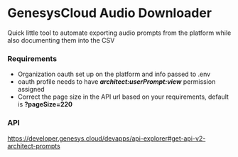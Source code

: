 # GenesysCloud Audio Downloader
Quick little tool to automate exporting audio prompts from the platform while also documenting them into the CSV

### Requirements
* Organization oauth set up on the platform and info passed to .env<br>
* oauth profile needs to have ***architect:userPrompt:view*** permission assigned
* Correct the page size in the API url based on your requirements, default is **?pageSize=220**

### API
https://developer.genesys.cloud/devapps/api-explorer#get-api-v2-architect-prompts
